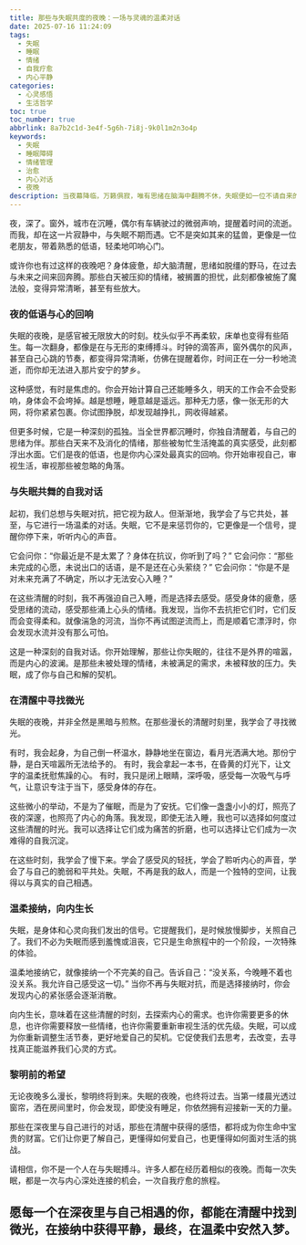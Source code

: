 ```yaml
---
title: 那些与失眠共度的夜晚：一场与灵魂的温柔对话
date: 2025-07-16 11:24:09
tags:
  - 失眠
  - 睡眠
  - 情绪
  - 自我疗愈
  - 内心平静
categories:
  - 心灵感悟
  - 生活哲学
toc: true
toc_number: true
abbrlink: 8a7b2c1d-3e4f-5g6h-7i8j-9k0l1m2n3o4p
keywords:
  - 失眠
  - 睡眠障碍
  - 情绪管理
  - 治愈
  - 内心对话
  - 夜晚
description: 当夜幕降临，万籁俱寂，唯有思绪在脑海中翻腾不休，失眠便如一位不请自来的访客。它并非总是痛苦的折磨，有时，它更像是一场与灵魂的温柔对话，一次被迫停下脚步，审视内心的机会。这篇文章，献给每一个在深夜里与自己相遇的你，愿我们都能在清醒中找到微光，在接纳中获得平静。
---
```


夜，深了。窗外，城市在沉睡，偶尔有车辆驶过的微弱声响，提醒着时间的流逝。而我，却在这一片寂静中，与失眠不期而遇。它不是突如其来的猛兽，更像是一位老朋友，带着熟悉的低语，轻柔地叩响心门。

或许你也有过这样的夜晚吧？身体疲惫，却大脑清醒，思绪如脱缰的野马，在过去与未来之间来回奔腾。那些白天被压抑的情绪，被搁置的担忧，此刻都像被施了魔法般，变得异常清晰，甚至有些放大。

### 夜的低语与心的回响

失眠的夜晚，是感官被无限放大的时刻。枕头似乎不再柔软，床单也变得有些陌生。每一次翻身，都像是在与无形的束缚搏斗。时钟的滴答声，窗外偶尔的风声，甚至自己心跳的节奏，都变得异常清晰，仿佛在提醒着你，时间正在一分一秒地流逝，而你却无法进入那片安宁的梦乡。

这种感觉，有时是焦虑的。你会开始计算自己还能睡多久，明天的工作会不会受影响，身体会不会垮掉。越是想睡，睡意越是遥远。那种无力感，像一张无形的大网，将你紧紧包裹。你试图挣脱，却发现越挣扎，网收得越紧。

但更多时候，它是一种深刻的孤独。当全世界都沉睡时，你独自清醒着，与自己的思绪为伴。那些白天来不及消化的情绪，那些被匆忙生活掩盖的真实感受，此刻都浮出水面。它们是夜的低语，也是你内心深处最真实的回响。你开始审视自己，审视生活，审视那些被忽略的角落。

### 与失眠共舞的自我对话

起初，我们总想与失眠对抗，把它视为敌人。但渐渐地，我学会了与它共处，甚至，与它进行一场温柔的对话。失眠，它不是来惩罚你的，它更像是一个信号，提醒你停下来，听听内心的声音。

它会问你：“你最近是不是太累了？身体在抗议，你听到了吗？”
它会问你：“那些未完成的心愿，未说出口的话语，是不是还在心头萦绕？”
它会问你：“你是不是对未来充满了不确定，所以才无法安心入睡？”

在这些清醒的时刻，我不再强迫自己入睡，而是选择去感受。感受身体的疲惫，感受思绪的流动，感受那些涌上心头的情绪。我发现，当你不去抗拒它们时，它们反而会变得柔和。就像湍急的河流，当你不再试图逆流而上，而是顺着它漂浮时，你会发现水流并没有那么可怕。

这是一种深刻的自我对话。你开始理解，那些让你失眠的，往往不是外界的喧嚣，而是内心的波澜。是那些未被处理的情绪，未被满足的需求，未被释放的压力。失眠，成了你与自己和解的契机。

### 在清醒中寻找微光

失眠的夜晚，并非全然是黑暗与煎熬。在那些漫长的清醒时刻里，我学会了寻找微光。

有时，我会起身，为自己倒一杯温水，静静地坐在窗边，看月光洒满大地。那份宁静，是白天喧嚣所无法给予的。
有时，我会拿起一本书，在昏黄的灯光下，让文字的温柔抚慰焦躁的心。
有时，我只是闭上眼睛，深呼吸，感受每一次吸气与呼气，让意识专注于当下，感受身体的存在。

这些微小的举动，不是为了催眠，而是为了安抚。它们像一盏盏小小的灯，照亮了夜的深邃，也照亮了内心的角落。我发现，即使无法入睡，我也可以选择如何度过这些清醒的时光。我可以选择让它们成为痛苦的折磨，也可以选择让它们成为一次难得的自我沉淀。

在这些时刻，我学会了慢下来。学会了感受风的轻抚，学会了聆听内心的声音，学会了与自己的脆弱和平共处。失眠，不再是我的敌人，而是一个独特的空间，让我得以与真实的自己相遇。

### 温柔接纳，向内生长

失眠，是身体和心灵向我们发出的信号。它提醒我们，是时候放慢脚步，关照自己了。我们不必为失眠而感到羞愧或沮丧，它只是生命旅程中的一个阶段，一次特殊的体验。

温柔地接纳它，就像接纳一个不完美的自己。告诉自己：“没关系，今晚睡不着也没关系。我允许自己感受这一切。” 当你不再与失眠对抗，而是选择接纳时，你会发现内心的紧张感会逐渐消散。

向内生长，意味着在这些清醒的时刻，去探索内心的需求。也许你需要更多的休息，也许你需要释放一些情绪，也许你需要重新审视生活的优先级。失眠，可以成为你重新调整生活节奏，更好地爱自己的契机。它促使我们去思考，去改变，去寻找真正能滋养我们心灵的方式。

### 黎明前的希望

无论夜晚多么漫长，黎明终将到来。失眠的夜晚，也终将过去。当第一缕晨光透过窗帘，洒在房间里时，你会发现，即使没有睡足，你依然拥有迎接新一天的力量。

那些在深夜里与自己进行的对话，那些在清醒中获得的感悟，都将成为你生命中宝贵的财富。它们让你更了解自己，更懂得如何爱自己，也更懂得如何面对生活的挑战。

请相信，你不是一个人在与失眠搏斗。许多人都在经历着相似的夜晚。而每一次失眠，都是一次与内心深处连接的机会，一次自我疗愈的旅程。

愿每一个在深夜里与自己相遇的你，都能在清醒中找到微光，在接纳中获得平静，最终，在温柔中安然入梦。
---